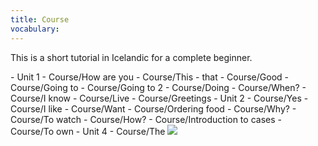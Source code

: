 ```yaml
---
title: Course
vocabulary:
---
```


This is a short tutorial in Icelandic for a complete beginner.

<TOC>
- Unit 1
  - Course/How are you
  - Course/This - that
  - Course/Good
  - Course/Going to
  - Course/Going to 2
  - Course/Doing
  - Course/When?
  - Course/I know
  - Course/Live
  - Course/Greetings
- Unit 2
  - Course/Yes
  - Course/I like
  - Course/Want
  - Course/Ordering food
  - Course/Why?
  - Course/To watch
  - Course/How?
  - Course/Introduction to cases
  - Course/To own
- Unit 4
  - Course/The
</TOC>

<Image src="Börn_svarthvít.jpg"/>
